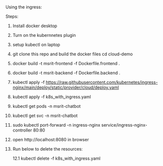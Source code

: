 
Using the ingress:

Steps:

1. Install docker desktop 

2. Turn on the kubernnetes plugin

3. setup kubectl on laptop

4. git clone this repo and build the docker files cd cloud-demo

5. docker build -t msrit-frontend -f Dockerfile.frontend . 

6. docker build -t msrit-backend -f Dockerfile.backend .

7. kubectl apply -f https://raw.githubusercontent.com/kubernetes/ingress-nginx/main/deploy/static/provider/cloud/deploy.yaml

8. kubectl apply -f k8s_with_ingress.yaml

9. kubectl get pods -n msrit-chatbot

10. kubectl get svc -n msrit-chatbot  

11. sudo kubectl port-forward -n ingress-nginx service/ingress-nginx-controller 80:80

12. open http://localhost:8080 in browser

13. Run below to delete the resources: 

    12.1 kubectl delete -f k8s_with_ingress.yaml

